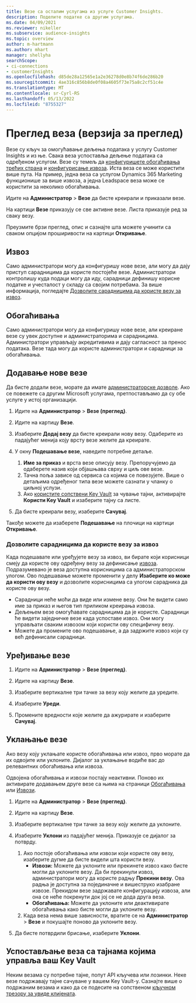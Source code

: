 ```yaml
---
title: Везе са осталим услугама из услуге Customer Insights.
description: Поделите податке са другим услугама.
ms.date: 04/09/2021
ms.reviewer: nikeller
ms.subservice: audience-insights
ms.topic: overview
author: m-hartmann
ms.author: mhart
manager: shellyha
searchScope:
- ci-connections
- customerInsights
ms.openlocfilehash: d85de28a12565e1a2e36278d0e8b74f6de286b20
ms.sourcegitcommit: 4ae316c856b8de0f08a4605f73e75a8c2cf51c4e
ms.translationtype: MT
ms.contentlocale: sr-Cyrl-RS
ms.lasthandoff: 05/13/2022
ms.locfileid: "8755327"
---
```

# <a name="connections-preview-overview"></a>Преглед веза (верзија за преглед)

Везе су кључ за омогућавање дељења података у услугу Customer Insights и из ње. Свака веза успоставља дељење података са одређеном услугом. Везе су темељ да [конфигуришете обогаћивања трећих страна](enrichment-hub.md) и [конфигурисање извоза](export-destinations.md). Иста веза се може користити више пута. На пример, једна веза са услугом Dynamics 365 Marketing функционише за више извоза, а једна Leadspace веза може се користити за неколико обогаћивања.

Идите на **Администратор** > **Везе** да бисте креирали и приказали везе.

На картици **Везе** приказују се све активне везе. Листа приказује ред за сваку везу.

Преузмите брзи преглед, опис и сазнајте шта можете учинити са сваком опцијом проширивости на картици **Откривање**.

## <a name="exports"></a>Извоз

Само администратори могу да конфигуришу нове везе, али могу да дају приступ сарадницима да користе постојеће везе. Администратори контролишу куда подаци могу да иду, сарадници дефинишу корисне податке и учесталост у складу са својим потребама. За више информација, погледајте [Дозволите сарадницима да користе везу за извоз](#allow-contributors-to-use-a-connection-for-exports).

## <a name="enrichments"></a>Обогаћивања

Само администратори могу да конфигуришу нове везе, али креиране везе су увек доступне и администраторима и сарадницима. Администратори управљају акредитивима и дају сагласност за пренос података. Везе тада могу да користе администратори и сарадници за обогаћивања.

## <a name="add-a-new-connection"></a>Додавање нове везе

Да бисте додали везе, морате да имате [администраторске дозволе](permissions.md). Ако се повежете са другим Microsoft услугама, претпостављамо да су обе услуге у истој организацији.

1. Идите на **Администратор** > **Везе (преглед)**.

1. Идите на картицу **Везе**.

1. Изаберите **Додај везу** да бисте креирали нову везу. Одаберите из падајућег менија коју врсту везе желите да креирате.

1. У окну **Подешавање везе**, наведите потребне детаље.
   1. **Име за приказ** и врста везе описују везу. Препоручујемо да одаберете назив који објашњава сврху и циљ ове везе.
   1. Тачна поља зависе од сервиса са којима се повезујете. Више о детаљима одређеног типа везе можете сазнати у чланку о циљној услузи.
   1. Ако [користите сопствени Key Vault](use-azure-key-vault.md) за чување тајни, активирајте **Користи Key Vault** и изаберите тајну са листе.

1. Да бисте креирали везу, изаберите **Сачувај**.

Такође можете да изаберете **Подешавање** на плочици на картици **Откривање**.

### <a name="allow-contributors-to-use-a-connection-for-exports"></a>Дозволите сарадницима да користе везу за извоз

Када подешавате или уређујете везу за извоз, ви бирате који корисници смеју да користе ову одређену везу за дефинисање [извоза](export-destinations.md). Подразумевано је веза доступна корисницима са администраторском улогом. Ово подешавање можете променити у делу **Изаберите ко може да користи ову везу** и дозволите корисницима са улогом сарадника да користе ову везу.

- Сарадници неће моћи да виде или измене везу. Они ће видети само име за приказ и његов тип приликом креирања извоза.
- Дељењем везе омогућавате сарадницима да је користе. Сарадници ће видети заједничке везе када успоставе извоз. Они могу управљати сваким извозом који користи ову специфичну везу.
- Можете да промените ово подешавање, а да задржите извоз који су већ дефинисали сарадници.

## <a name="edit-a-connection"></a>Уређивање везе

1. Идите на **Администратор** > **Везе (преглед)**.

1. Идите на картицу **Везе**.

1. Изаберите вертикалне три тачке за везу коју желите да уредите.

1. Изаберите **Уреди**.

1. Промените вредности које желите да ажурирате и изаберите **Сачувај**.

## <a name="remove-a-connection"></a>Уклањање везе

Ако везу коју уклањате користе обогаћивања или извоз, прво морате да их одвојите или уклоните. Дијалог за уклањање водиће вас до релевантних обогаћивања или извоза.

Одвојена обогаћивања и извози постају неактивни. Поново их активирате додавањем друге везе са њима на страници [Обогаћивања](enrichment-hub.md) или [Извози](export-destinations.md).

1. Идите на **Администратор** > **Везе (преглед)**.

1. Идите на картицу **Везе**.

1. Изаберите вертикалне три тачке за везу коју желите да уклоните.

1. Изаберите **Уклони** из падајућег менија. Приказује се дијалог за потврду.

   1. Ако постоје обогаћивања или извози који користе ову везу, изаберите дугме да бисте видели шта користи везу.
      - **Извози:** Можете да уклоните или прекинете извоз како бисте могли да уклоните везу. Да би прекинули извоз, администратори могу да користе радњу **Прекини везу**. Ова радња је доступна за појединачне и вишеструко изабране извозе. Прекидом везе задржавате конфигурацију извоза, али она се неће покренути док јој се не дода друга веза.
      - **Обогаћивања:** Можете да уклоните или деактивирате обогаћивања како бисте могли да уклоните везу.
   1. Када веза нема више зависности, вратите се на **Администратор** > **Везе** и покушајте поново да уклоните везу.

1. Да бисте потврдили брисање, изаберите **Уклони**.

## <a name="set-up-connections-with-secrets-managed-by-your-own-key-vault"></a>Успостављање веза са тајнама којима управља ваш Key Vault

Неким везама су потребне тајне, попут API кључева или лозинки. Неке везе подржавају тајне сачуване у вашем Key Vault-у. Сазнајте више о подржаним везама и како да се подесите на сопственом [кључном трезору за увиде клијената](use-azure-key-vault.md).
